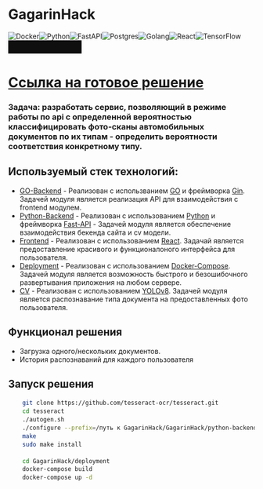 # GagarinHack
![Docker](https://img.shields.io/badge/docker-%230db7ed.svg?style=for-the-badge&logo=docker&logoColor=white)![Python](https://img.shields.io/badge/python-3670A0?style=for-the-badge&logo=python&logoColor=ffdd54)![FastAPI](https://img.shields.io/badge/FastAPI-005571?style=for-the-badge&logo=fastapi)![Postgres](https://img.shields.io/badge/postgres-%23316192.svg?style=for-the-badge&logo=postgresql&logoColor=white)![Golang](https://img.shields.io/badge/go-%23007ACC.svg?style=for-the-badge&logo=go&logoColor=white)![React](https://img.shields.io/badge/react-%2320232a.svg?style=for-the-badge&logo=react&logoColor=%2361DAFB)![TensorFlow](https://img.shields.io/badge/tensorflow-%23007ACC.svg?style=for-the-badge&logo=tensorflow)<img src="https://raw.githubusercontent.com/ultralytics/assets/main/logo/Ultralytics_Logotype_Reverse.svg" width="150" height="auto" style="filter: invert(100%) sepia(100%) saturate(0%) hue-rotate(188deg) brightness(94%) contrast(88%);">



# [Ссылка на готовое решение](https://gagarin.shmyaks.ru/)

### Задача: разработать сервис, позволяющий в режиме работы по api с определенной вероятностью классифицировать фото-сканы автомобильных документов по их типам - определить вероятности соответствия конкретному типу.

## Используемый стек технологий:
- [GO-Backend](https://github.com/ultraevs/GagarinHack/tree/main/go-backend) - Реализован с использванием [GO](https://go.dev/) и фреймворка [Gin](https://github.com/gin-gonic/gin). Задачей модуля является реализация API для взаимодействия с frontend модулем.
- [Python-Backend](https://github.com/ultraevs/GagarinHack/tree/main/python-backend) - Реализован с использованием [Python](https://www.python.org/) и фреймворка [Fast-API](https://fastapi.tiangolo.com/ru/) - Задачей модуля является обеспечение взаимодействия бекенда сайта и cv модели.
- [Frontend](https://github.com/ultraevs/GagarinHack/tree/main/frontend) - Реализован с использованием [React](https://ru.legacy.reactjs.org/). Задачай является предоставление красивого и функционалоного интерфейса для пользователя.
- [Deployment](https://github.com/ultraevs/GagarinHack/tree/main/deployment) - Реализован с использованием [Docker-Compose](https://www.docker.com/). Задачей модуля является возможность быстрого и безошибочного развертывания приложения на любом сервере.
- [CV](https://github.com/ultraevs/GagarinHack/tree/main/python-backend/cv) - Реализован с использованием [YOLOv8](https://docs.ultralytics.com/ru/models/yolov8/). Задачей модуля является распознавание типа документа на предоставленных фото пользователя.

## Функционал решения

- Загрузка одного/нескольких документов.
- История распознаваний для каждого пользователя
  
## Запуск решения
```sh
    git clone https://github.com/tesseract-ocr/tesseract.git
    cd tesseract
    ./autogen.sh
    ./configure --prefix=/путь к GagarinHack/GagarinHack/python-backend/
    make
    sudo make install

    cd GagarinHack/deployment
    docker-compose build
    docker-compose up -d
```
